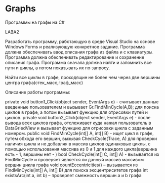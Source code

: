 # Graphs
Программы на графы на С#

LABA2

Разработать программу, работающую в среде Visual Studio на основе Windows Forms и реализующую конкретное задание.
Программа должна обеспечивать ввод описания графа из файла и с клавиатуры.
Программа должна обеспечивать редактирование и сохранение описания графа.
Программа сначала должна найти и запомнить все пути и циклы, а потом показывать их по запросу.

Найти все циклы в графе, проходящие не более чем через две вершины центра графа(стек_масс,граф_масс) 

Описание работы программы:

private void button1_Click(object sender, EventArgs e) - считывает данные введенные пользователем и вызывает Gr.FindMinCycle(A,B); для поиска циклов в графе, а потом вызывает функцию для отрисовки путей и циклов.
private void button2_Click(object sender, EventArgs e) - после вывода всех циклов графа, отслеживает куда нажал пользователь в DataGriedView и вызывает функцию для отрисовки цикла с заданным номером.
public void FindMinCycle(int[] A, int[] B) - ищет цикл в графе, путем обхода его вершин, вызывая CheckCycle(Trace, A) для проверки наличия цикла и не добавляя в массив циклов одинаковые циклы, с помощью использования массива из 0 и 1 для каждого цикла(вершина есть - 1, вершины нет - )
bool CheckCycle(int[] C, int[] A) - вызывается из FindMinCycle и проверяет является ли данный массив массивом вершин цикла графа
void countEccentricities() – вызывается из FindMinCycle(int[] A, int[] B) для поиска эксцентриситетов графа
int existsArc(int a, int b) – проверяет смежность вершин a и b графа

